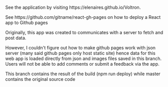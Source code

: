 <p>See the application by visiting https://elenaires.github.io/Voltron.</p>
<p>See https://github.com/gitname/react-gh-pages on how to deploy a React app to Github pages </p> 
<p>Originally, this app was created to communicates with a server to fetch and post data.</p>
<p>However, I couldn't figure out how to make github pages work with json server (many said github pages only host static site) hence data for this web app is loaded directly from json and images files saved in this branch. Users will not be able to add comments or submit a feedback via the app.</p>
<p>This branch contains the result of the build (npm run deploy) while master contains the original source code</p>

